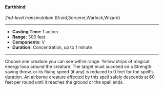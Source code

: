 #### Earthbind
*2nd-level transmutation* (Druid,Sorcerer,Warlock,Wizard)
___
- **Casting Time:** 1 action
- **Range:** 300 feet
- **Components:** V
- **Duration:** Concentration, up to 1 minute
---
Choose one creature you can see within range. Yellow strips of magical energy loop around the creature. The target must succeed on a Strength saving throw, or its flying speed (if any) is reduced to 0 feet for the spell's duration. An airborne creature affected by this spell safely descends at 60 feet per round until it reaches the ground or the spell ends.